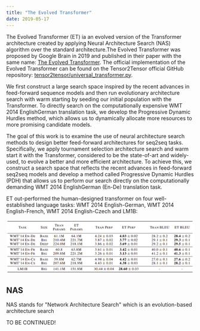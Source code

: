```yaml
---
title: "The Evolved Transformer"
date: 2019-05-17
---
```


The Evolved Transformer (ET) ia an evolved version of the Transformer
architecture created by applying Neural Architecture Search (NAS)
algorithm over the standard architecture.The Evolved Transformer was
proposed by Google Brain in 2019 and published in their paper with the
same name: [The Evolved Transformer](https://arxiv.org/pdf/1901.11117.pdf).
The official implementation of the Evolved Transformer can be found on the
Tensor2Tensor official GitHub repository:
[tensor2tensor/universal_transformer.py](https://github.com/tensorflow/tensor2tensor/tree/master/tensor2tensor/models/research).

We first construct a large search space inspired by the recent advances
in feed-forward sequence models and then run evolutionary architecture
search with warm starting by seeding our initial population with the
Transformer. To directly search on the computationally expensive WMT
2014 EnglishGerman translation task, we develop the Progressive Dynamic
Hurdles method, which allows us to dynamically allocate more resources
to more promising candidate models.

The goal of this work is to examine the use of neural architecture
search methods to design better feed-forward architectures for seq2seq
tasks. Specifically, we apply tournament selection architecture search
and warm start it with the Transformer, considered to be the
state-of-art and widely-used, to evolve a better and more efficient
architecture. To achieve this, we construct a search space that reflects
the recent advances in feed-forward seq2seq models and develop a method
called Progressive Dynamic Hurdles (PDH) that allows us to perform our
search directly on the computationally demanding WMT 2014 EnglishGerman
(En-De) translation task.

ET out-performed the human-designed transformer on four well-established
language tasks: WMT 2014 English-German, WMT 2014 English-French, WMT
2014 English-Czech and LM1B:

<div align="center">
    <img src="media/Evolved_Transformer/image1.png" width=750>
</div>

NAS
---

NAS stands for "Network Architecture Search" which is an evolution-based
architecture search


TO BE CONTINUED!